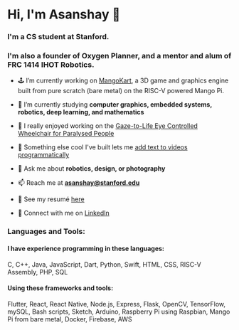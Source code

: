 # Hi, I'm Asanshay 👋
### I'm a CS student at Stanford. 
### I'm also a founder of Oxygen Planner, and a mentor and alum of FRC 1414 IHOT Robotics.

- 🕹️ I’m currently working on [MangoKart](https://github.com/cs107e/winter24-project-SuperAce100-ethanboneh), a 3D game and graphics engine built from pure scratch (bare metal) on the RISC-V powered Mango Pi.

- 🌱 I’m currently studying **computer graphics, embedded systems, robotics, deep learning, and mathematics**

- 🦼 I really enjoyed working on the [Gaze-to-Life Eye Controlled Wheelchair for Paralysed People](https://github.com/SuperAce100/eye-controlled-wheelchair-controls)

- 🎥 Something else cool I've built lets me [add text to videos programmatically](https://github.com/SuperAce100/add-text)

- 💬 Ask me about **robotics, design, or photography**

- 📫 Reach me at **asanshay@stanford.edu**

- 📄 See my resumé [here](Resume-7.pdf)

- 📎 Connect with me on [LinkedIn](https://www.linkedin.com/in/asanshay/)

### Languages and Tools:
#### I have experience programming in these languages:</h4>
C, C++, Java, JavaScript, Dart, Python, Swift, HTML, CSS, RISC-V Assembly, PHP, SQL

#### Using these frameworks and tools:</h4>
Flutter, React, React Native, Node.js, Express, Flask, OpenCV, TensorFlow, mySQL, Bash scripts, Sketch, Arduino, Raspberry Pi using Raspbian, Mango Pi from bare metal, Docker, Firebase, AWS
